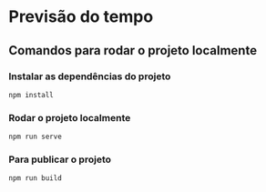 # Previsão do tempo

## Comandos para rodar o projeto localmente
### Instalar as dependências do projeto
```
npm install
```

### Rodar o projeto localmente
```
npm run serve
```

### Para publicar o projeto
```
npm run build
```

